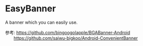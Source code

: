 # EasyBanner
A banner which you can easily use.

参考: https://github.com/bingoogolapple/BGABanner-Android <br>
&nbsp;&nbsp;&nbsp;&nbsp;&nbsp;&nbsp;&nbsp;https://github.com/saiwu-bigkoo/Android-ConvenientBanner


